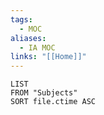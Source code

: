 ```yaml
---
tags:
  - MOC
aliases:
  - IA MOC
links: "[[Home]]"
---
```

``` dataview
LIST
FROM "Subjects"
SORT file.ctime ASC
```